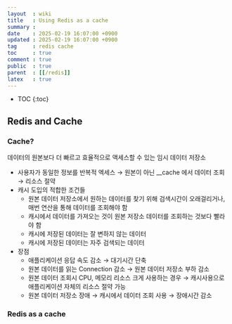 ```yaml
---
layout  : wiki
title   : Using Redis as a cache
summary : 
date    : 2025-02-19 16:07:00 +0900
updated : 2025-02-19 16:07:00 +0900
tag     : redis cache
toc     : true
comment : true
public  : true
parent  : [[/redis]]
latex   : true
---
```

* TOC
{:toc}

## Redis and Cache

### Cache?

데이터의 원본보다 더 빠르고 효율적으로 액세스할 수 있는 임시 데이터 저장소

- 사용자가 동일한 정보를 반복적 엑세스 → 원본이 아닌 __cache 에서 데이터 조회 → 리소스 절약
- 캐시 도입의 적합한 조건들
    - 원본 데이터 저장소에서 원하는 데이터를 찾기 위해 검색시간이 오래걸리거나, 매번 연산을 통해 데이터를 조회해야 함
    - 캐시에서 데이터를 가져오는 것이 원본 저장소 데이터를 조회하는 것보다 빨라야 함
    - 캐시에 저장된 데이터는 잘 변하지 않는 데이터
    - 캐시에 저장된 데이터는 자주 검색되는 데이터
- 장점
    - 애플리케이션 응답 속도 감소 → 대기시간 단축
    - 원본 데이터를 읽는 Connection 감소 → 원본 데이터 저장소 부하 감소
    - 원본 데이터 조회시 CPU, 메모리 리소스 크게 사용하는 경우 → 캐시사용으로 애플리케이션 자체의 리소스 절약 가능
    - 원본 데이터 저장소 장애 → 캐시에서 데이터 조회 사용 → 장애시간 감소

### Redis as a cache
